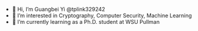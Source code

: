 - 👋 Hi, I’m Guangbei Yi @tplink329242
- 👀 I’m interested in Cryptography, Computer Security, Machine Learning
- 🌱 I’m currently learning as a Ph.D. student at WSU Pullman

<!---
tplink329242/tplink329242 is a ✨ special ✨ repository because its `README.md` (this file) appears on your GitHub profile.
You can click the Preview link to take a look at your changes.
--->
